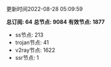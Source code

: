 更新时间2022-08-28 05:09:59

**总订阅: 64**
**总节点: 9084**
**有效节点: 1877**
- ss节点: 213
- trojan节点: 41
- v2ray节点: 1622
- ssr节点: 1
